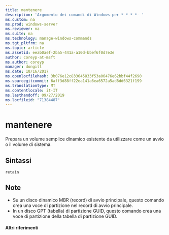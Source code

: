 ```yaml
---
title: mantenere
description: 'Argomento dei comandi di Windows per * * * *- '
ms.custom: na
ms.prod: windows-server
ms.reviewer: na
ms.suite: na
ms.technology: manage-windows-commands
ms.tgt_pltfrm: na
ms.topic: article
ms.assetid: eeab0aef-2ba5-441a-a10d-bbef6f0d7e3e
author: coreyp-at-msft
ms.author: coreyp
manager: dongill
ms.date: 10/16/2017
ms.openlocfilehash: 3b076e12c833645833f53a06476e62bbf44f2690
ms.sourcegitcommit: 6aff3d88ff22ea141a6ea6572a5ad8dd6321f199
ms.translationtype: MT
ms.contentlocale: it-IT
ms.lasthandoff: 09/27/2019
ms.locfileid: "71384487"
---
```

# <a name="retain"></a>mantenere



Prepara un volume semplice dinamico esistente da utilizzare come un avvio o il volume di sistema.

## <a name="syntax"></a>Sintassi

```
retain
```

## <a name="remarks"></a>Note

-   Su un disco dinamico MBR (record) di avvio principale, questo comando crea una voce di partizione nel record di avvio principale.
-   In un disco GPT (tabella) di partizione GUID, questo comando crea una voce di partizione della tabella di partizione GUID.

#### <a name="additional-references"></a>Altri riferimenti

